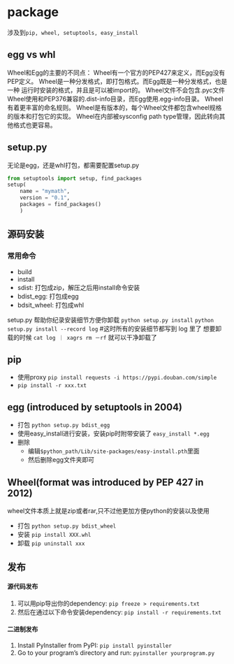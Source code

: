 # package
涉及到`pip, wheel, setuptools, easy_install`
## egg vs whl
Wheel和Egg的主要的不同点：
Wheel有一个官方的PEP427来定义，而Egg没有PEP定义。
Wheel是一种分发格式，即打包格式。而Egg既是一种分发格式，也是一种 运行时安装的格式，并且是可以被import的。
Wheel文件不会包含.pyc文件
Wheel使用和PEP376兼容的.dist-info目录，而Egg使用.egg-info目录。
Wheel有着更丰富的命名规则。
Wheel是有版本的，每个Wheel文件都包含wheel规格的版本和打包它的实现。
Wheel在内部被sysconfig path type管理，因此转向其他格式也更容易。
## setup.py
无论是egg，还是whl打包，都需要配置setup.py
```setup.py
from setuptools import setup, find_packages
setup(
    name = "mymath",
    version = "0.1",
    packages = find_packages()
    )
```
## 源码安装
### 常用命令
- build
- install
- sdist: 打包成zip，解压之后用install命令安装
- bdist_egg: 打包成egg
- bdsit_wheel: 打包成whl

setup.py 帮助你纪录安装细节方便你卸载
    `python setup.py install`
    `python setup.py install --record log` #这时所有的安装细节都写到 log 里了
想要卸载的时候 `cat log ｜ xagrs rm －rf` 就可以干净卸载了
## pip
- 使用proxy
    `pip install requests -i https://pypi.douban.com/simple`
- `pip install -r xxx.txt`
## egg (introduced by setuptools in 2004)
- 打包 
`python setup.py bdist_egg`
- 使用easy_install进行安装，安装pip时附带安装了
`easy_install *.egg`
- 删除
    - 编辑`$python_path/Lib/site-packages/easy-install.pth`里面
    - 然后删除egg文件夹即可
## Wheel(format was introduced by PEP 427 in 2012)
wheel文件本质上就是zip或者rar,只不过他更加方便python的安装以及使用
- 打包
    `python setup.py bdist_wheel`
- 安装
    `pip install XXX.whl`
- 卸载
    `pip uninstall xxx`

## 发布
#### 源代码发布
1. 可以用pip导出你的dependency:
    `pip freeze > requirements.txt`
2. 然后在通过以下命令安装dependency:
    `pip install -r requirements.txt`
#### 二进制发布
1. Install PyInstaller from PyPI:
    `pip install pyinstaller`
2. Go to your program’s directory and run:
    `pyinstaller yourprogram.py`


